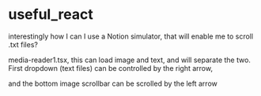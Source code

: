 # useful_react



interestingly how I can I use a Notion simulator, that will enable me to scroll .txt files?



 media-reader1.tsx, this can load image and text, and will separate the two. First dropdown (text files) can be controlled by the right arrow, 



and the bottom image scrollbar can be scrolled by the left arrow



